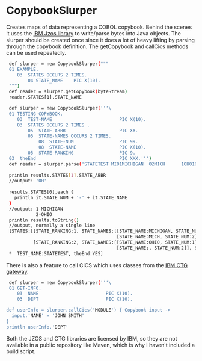 # CopybookSlurper
Creates maps of data representing a COBOL copybook. Behind the scenes it uses the [IBM Jzos library](https://www-01.ibm.com/marketing/iwm/iwm/web/reg/download.do?source=jzosetzosjsdk&S_PKG=dl&lang=en_US&cp=UTF-8&dlmethod=http) to write/parse bytes into Java objects. The slurper should be created once since it does a lot of heavy lifting by parsing through the copybook definition. The getCopybook and callCics methods can be used repeatedly.

```sh
 def slurper = new CopybookSlurper("""
 01 EXAMPLE.
    03  STATES OCCURS 2 TIMES.
        04 STATE_NAME    PIC X(10).
 """)
 def reader = slurper.getCopybook(byteStream)
 reader.STATES[1].STATE_NAME
```

```sh
 def slurper = new CopybookSlurper('''\
 01 TESTING-COPYBOOK.
    03  TEST-NAME                         PIC X(10).
    03  STATES OCCURS 2 TIMES .
        05  STATE-ABBR                    PIC XX.
        05  STATE-NAMES OCCURS 2 TIMES.
            08  STATE-NUM                 PIC 99.
            08  STATE-NAME                PIC X(10).
        05  STATE-RANKING                 PIC 9.
 03  theEnd                               PIC XXX.''')
 def reader = slurper.parse('STATETEST MI01MICHIGAN  02MICH      1OH01OHIO      02          2END'.getBytes('IBM-37'))
 
 println results.STATES[1].STATE_ABBR
 //output: 'OH'
 
 results.STATES[0].each {
   println it.STATE_NUM + '-' + it.STATE_NAME
 }
 //output: 1-MICHIGAN
           2-OHIO
 println results.toString()
 //output, normally a single line
 [STATES:[[STATE_RANKING:1, STATE_NAMES:[[STATE_NAME:MICHIGAN, STATE_NUM:1],
                                         [STATE_NAME:MICH, STATE_NUM:2]], STATE_ABBR:MI],
          [STATE_RANKING:2, STATE_NAMES:[[STATE_NAME:OHIO, STATE_NUM:1],
                                         [STATE_NAME:, STATE_NUM:2]], STATE_ABBR:OH]],
 *  TEST_NAME:STATETEST, theEnd:YES]
```

There is also a feature to call CICS which uses classes from the [IBM CTG gateway](http://www-03.ibm.com/software/products/en/cics-ctg). 
```sh
 def slurper = new CopybookSlurper('''\
 01 GET-INFO.
    03  NAME                         PIC X(10).
    03  DEPT                         PIC X(10).

def userInfo = slurper.callCics('MODULE') { Copybook input ->
  input.'NAME' = 'JOHN SMITH'
}
println userInfo.'DEPT'
```

Both the JZOS and CTG libraries are licensed by IBM, so they are not available in a public repository like Maven, which is why I haven't included a build script.
